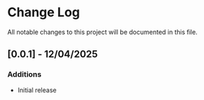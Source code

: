 # Change Log
All notable changes to this project will be documented in this file.

## [0.0.1] - 12/04/2025

### Additions
- Initial release
